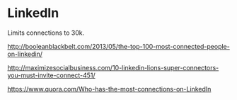 # LinkedIn

Limits connections to 30k.

<http://booleanblackbelt.com/2013/05/the-top-100-most-connected-people-on-linkedin/>

<http://maximizesocialbusiness.com/10-linkedin-lions-super-connectors-you-must-invite-connect-451/>

<https://www.quora.com/Who-has-the-most-connections-on-LinkedIn>
